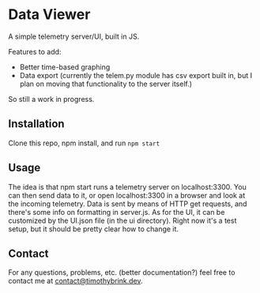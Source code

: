 # Data Viewer

A simple telemetry server/UI, built in JS.

Features to add:

 - Better time-based graphing
 - Data export (currently the telem.py module has csv export built in, but I plan on moving that functionality to the server itself.)

So still a work in progress.

## Installation

Clone this repo, npm install, and run `npm start`

## Usage

The idea is that npm start runs a telemetry server on localhost:3300. You can then send data to it, or open localhost:3300 in a browser and look at the incoming telemetry. Data is sent by means of HTTP get requests, and there's some info on formatting in server.js. As for the UI, it can be customized by the UI.json file (in the ui directory). Right now it's a test setup, but it should be pretty clear how to change it.

## Contact

For any questions, problems, etc. (better documentation?) feel free to contact me at [contact@timothybrink.dev](mailto:contact@timothybrink.dev). 
